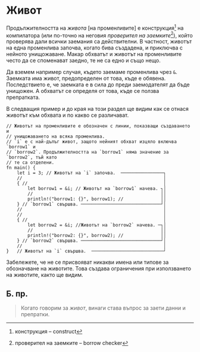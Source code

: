 # Живот

Продължителността на *живота* [на променливите] е
конструкция[^construct] на компилаторa (или по-точно на неговия _проверител на
заемките_[^borrow_checker]), който проверява дали всички заемания
са действителни. В частност, животът на една променлива започва, когато бива
създадена, и приключва с нейното унищожаване. Макар обхватът и животът на
променливите често да се споменават заедно, те не са едно и също нещо.

Да вземем например случая, където заемаме променлива чрез `&`. Заемката има
живот, предопределен от това, къде е обявена. Последствието е, че заемката е в
сила до преди заемодателят да бъде унищожен. А обхватът се определя от това,
къде се ползва препратката.

В следващия пример и до края на този раздел ще видим как се отнася животът към
обхвата и по какво се различават.

```rust,editable
// Животът на променливите е обозначен с линии, показващи създаването и
// унищожаването на всяка променлива.
// `i` е с най-дълъг живот, защото нейният обхват изцяло включва `borrow1` и
// `borrow2`. Продължителността на `borrow1` няма значение за `borrow2`, тъй като
// те са отделени.
fn main() {
    let i = 3; // Животът на `i` започва.  ────────────────┐
    //                                                     │
    { //                                                   │
        let borrow1 = &i; // Животът на `borrow1` начева. ┐│
        //                                                ││
        println!("borrow1: {}", borrow1); //              ││
    } // `borrow1` свършва. ──────────────────────────────┘│
    //                                                     │
    //                                                     │
    { //                                                   │
        let borrow2 = &i; //Животът на `borrow2` начева. ─┐│
        //                                                ││
        println!("borrow2: {}", borrow2); //              ││
    } // `borrow2` свършва. ──────────────────────────────┘│
    //                                                     │
}   // Животът на `i` свършва.  ───────────────────────────┘
```

Забележете, че не се присвояват никакви имена или типове за обозначване на
животите. Това създава ограничения при използването на животите, както ще
видим.

## Б. пр.

> Когато говорим за _живот_, винаги става въпрос за заети данни и препратки.

[^construct]: конструкция – construct

[^borrow_checker]: проверител на заемките – borrow checker
